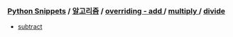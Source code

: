 ### [Python Snippets](../../../../README.md) / [알고리즘](../../../README.md) / [overriding - add ](../../README.md) / [ multiply ](../README.md) / [ divide ](README.md)
- [ subtract](%20subtract.md)